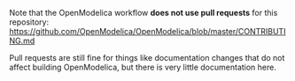 Note that the OpenModelica workflow **does not use pull requests** for this repository:
https://github.com/OpenModelica/OpenModelica/blob/master/CONTRIBUTING.md

Pull requests are still fine for things like documentation changes that
do not affect building OpenModelica, but there is very little
documentation here.
